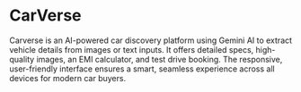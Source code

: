 # CarVerse
 Carverse is an AI-powered car discovery platform using Gemini AI to extract vehicle details from images or text inputs. It offers detailed specs, high-quality images, an EMI calculator, and test drive booking. The responsive, user-friendly interface ensures a smart, seamless experience across all devices for modern car buyers.
